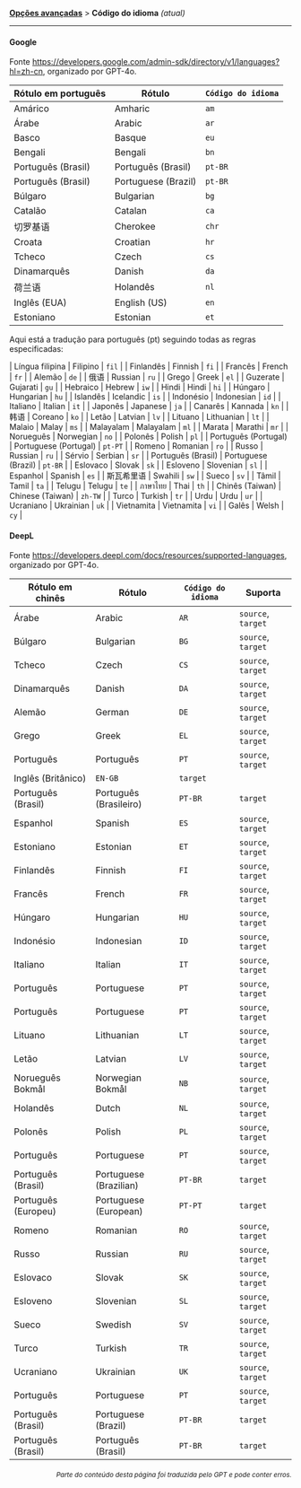 [**Opções avançadas**](./introduction.md) > **Código do idioma** _(atual)_

---

#### Google

Fonte <https://developers.google.com/admin-sdk/directory/v1/languages?hl=zh-cn>, organizado por GPT-4o.

| Rótulo em português | Rótulo | `Código do idioma` |
| --- | --- | --- |
| Amárico | Amharic | `am` |
| Árabe | Arabic | `ar` |
| Basco | Basque | `eu` |
| Bengali | Bengali | `bn` |
| Português (Brasil) | Português (Brasil) | `pt-BR` |
| Português (Brasil) | Portuguese (Brazil) | `pt-BR` |
| Búlgaro | Bulgarian | `bg` |
| Catalão | Catalan | `ca` |
| 切罗基语 | Cherokee | `chr` |
| Croata | Croatian | `hr` |
| Tcheco | Czech | `cs` |
| Dinamarquês | Danish | `da` |
| 荷兰语 | Holandês | `nl` |
| Inglês (EUA) | English (US) | `en` |
| Estoniano | Estonian | `et` |
Aqui está a tradução para português (pt) seguindo todas as regras especificadas:

| Língua filipina | Filipino | `fil` |
| Finlandês | Finnish | `fi` |
| Francês | French | `fr` |
| Alemão | `de` |
| 俄语 | Russian | `ru` |
| Grego | Greek | `el` |
| Guzerate | Gujarati | `gu` |
| Hebraico | Hebrew | `iw` |
| Hindi | Hindi | `hi` |
| Húngaro | Hungarian | `hu` |
| Islandês | Icelandic | `is` |
| Indonésio | Indonesian | `id` |
| Italiano | Italian | `it` |
| Japonês | Japanese | `ja` |
| Canarês | Kannada | `kn` |
| 韩语 | Coreano | `ko` |
| Letão | Latvian | `lv` |
| Lituano | Lithuanian | `lt` |
| Malaio | Malay | `ms` |
| Malayalam | Malayalam | `ml` |
| Marata | Marathi | `mr` |
| Norueguês | Norwegian | `no` |
| Polonês | Polish | `pl` |
| Português (Portugal) | Portuguese (Portugal) | `pt-PT` |
| Romeno | Romanian | `ro` |
| Russo | Russian | `ru` |
| Sérvio | Serbian | `sr` |
| Português (Brasil) | Portuguese (Brazil) | `pt-BR` |
| Eslovaco | Slovak | `sk` |
| Esloveno | Slovenian | `sl` |
| Espanhol | Spanish | `es` |
| 斯瓦希里语 | Swahili | `sw` |
| Sueco | `sv` |
| Tâmil | Tamil | `ta` |
| Telugu | Telugu | `te` |
| ภาษาไทย | Thai | `th` |
| Chinês (Taiwan) | Chinese (Taiwan) | `zh-TW` |
| Turco | Turkish | `tr` |
| Urdu | Urdu | `ur` |
| Ucraniano | Ukrainian | `uk` |
| Vietnamita | Vietnamita | `vi` |
| Galês | Welsh | `cy` |


#### DeepL
Fonte <https://developers.deepl.com/docs/resources/supported-languages>, organizado por GPT-4o.

| Rótulo em chinês | Rótulo | `Código do idioma` | Suporta |
| --- | --- | --- | --- |
| Árabe | Arabic | `AR` | `source`, `target` |
| Búlgaro | Bulgarian | `BG` | `source`, `target` |
| Tcheco | Czech | `CS` | `source`, `target` |
| Dinamarquês | Danish | `DA` | `source`, `target` |
| Alemão | German | `DE` | `source`, `target` |
| Grego | Greek | `EL` | `source`, `target` |
| Português | Português | `PT` | `source`, `target` |
| Inglês (Britânico) | `EN-GB` | `target` |
| Português (Brasil) | Português (Brasileiro) | `PT-BR` | `target` |
| Espanhol | Spanish | `ES` | `source`, `target` |
| Estoniano | Estonian | `ET` | `source`, `target` |
| Finlandês | Finnish | `FI` | `source`, `target` |
| Francês | French | `FR` | `source`, `target` |
| Húngaro | Hungarian | `HU` | `source`, `target` |
| Indonésio | Indonesian | `ID` | `source`, `target` |
| Italiano | Italian | `IT` | `source`, `target` |
| Português | Portuguese | `PT` | `source`, `target` |
| Português | Portuguese | `PT` | `source`, `target` |
| Lituano | Lithuanian | `LT` | `source`, `target` |
| Letão | Latvian | `LV` | `source`, `target` |
| Norueguês Bokmål | Norwegian Bokmål | `NB` | `source`, `target` |
| Holandês | Dutch | `NL` | `source`, `target` |
| Polonês | Polish | `PL` | `source`, `target` |
| Português | Portuguese | `PT` | `source`, `target` |
| Português (Brasil) | Portuguese (Brazilian) | `PT-BR` | `target` |
| Português (Europeu) | Portuguese (European) | `PT-PT` | `target` |
| Romeno | Romanian | `RO` | `source`, `target` |
| Russo | Russian | `RU` | `source`, `target` |
| Eslovaco | Slovak | `SK` | `source`, `target` |
| Esloveno | Slovenian | `SL` | `source`, `target` |
| Sueco | Swedish | `SV` | `source`, `target` |
| Turco | Turkish | `TR` | `source`, `target` |
| Ucraniano | Ukrainian | `UK` | `source`, `target` |
| Português | Portuguese | `PT` | `source`, `target` |
| Português (Brasil) | Portuguese (Brazil) | `PT-BR` | `target` |
| Português (Brasil) | Português (Brasil) | `PT-BR` | `target` |

<div align="right"> 
<h6><small>Parte do conteúdo desta página foi traduzida pelo GPT e pode conter erros.</small></h6>